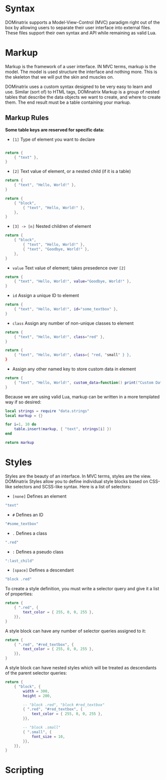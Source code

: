 # Syntax

DOMinatrix supports a Model-View-Control (MVC) paradigm right out of the box by allowing users to separate their user interface into external files. These files support their own syntax and API while remaining as valid Lua.

# Markup

Markup is the framework of a user interface. IN MVC terms, markup is the model. The model is used structure the interface and nothing more. This is the skeleton that we will put the skin and muscles on.

DOMinatrix uses a custom syntax designed to be very easy to learn and use. Similar (sort of) to HTML tags, DOMinatrix Markup is a group of nested tables that describe the data objects we want to create, and where to create them. The end result must be a table containing your markup.

## Markup Rules

**Some table keys are reserved for specific data:**

* `[1]` Type of element you want to declare

```lua

return {
	{ "text" },
}
```

* `[2]` Text value of element, or a nested child (if it is a table)

```lua
return {
	{ "text", "Hello, World!" },
}
```

```lua
return {
	{ "block",
		{ "text", "Hello, World!" },
	},
}
```

* `[3] -> [n]` Nested children of element

```lua
return {
	{ "block",
		{ "text", "Hello, World!" },
		{ "text", "Goodbye, World!" },
	},
}
```

* `value` Text value of element; takes presedence over `[2]`

```lua
return {
	{ "text", "Hello, World!", value="Goodbye, World!" },
}
```

* `id` Assign a unique ID to element

```lua
return {
	{ "text", "Hello, World!", id="some_textbox" },
}
```

* `class` Assign any number of non-unique classes to element

```lua
return {
	{ "text", "Hello, World!", class="red" },
}
```

```lua
return {
	{ "text", "Hello, World!", class={ "red, "small" } },
}
```

* Assign any other named key to store custom data in element

```lua
return {
	{ "text", "Hello, World!", custom_data=function() print("Custom Data!") end },
}
```

Because we are using valid Lua, markup can be written in a more templated way if so desired:

```lua
local strings = require "data.strings"
local markup = {}

for i=1, 10 do
	table.insert(markup, { "text", strings[i] })
end

return markup

```

# Styles

Styles are the beauty of an interface. In MVC terms, styles are the view. DOMinatrix Styles allow you to define individual style blocks based on CSS-like selectors and SCSS-like syntax. Here is a list of selectors:

* `[none]` Defines an element

```lua
"text"
```

* `#` Defines an ID

```lua
"#some_textbox"
```

* `.` Defines a class

```lua
".red"
```

* `:` Defines a pseudo class

```lua
":last_child"
```

* `[space]` Defines a descendant

```lua
"block .red"
```

 To create a style definition, you must write a selector query and give it a list of properties:

```lua
return {
	{ ".red", {
		text_color = { 255, 0, 0, 255 },
	}},
}
```

A style block can have any number of selector queries assigned to it:

```lua
return {
	{ ".red", "#red_textbox", {
		text_color = { 255, 0, 0, 255 },
	}},
}
```

A style block can have nested styles which will be treated as descendants of the parent selector queries:

```lua
return {
	{ "block", {
		width = 300,
		height = 200,

		-- "block .red", "block #red_textbox"
		{ ".red", "#red_textbox", {
			text_color = { 255, 0, 0, 255 },
		}},

		-- "block .small"
		{ ".small", {
			font_size = 10,
		}},
	}},
}
```

# Scripting
